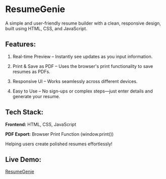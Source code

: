 # **ResumeGenie**



A simple and user-friendly resume builder with a clean, responsive design, built using HTML, CSS, and JavaScript.


## **Features:**

1) Real-time Preview – Instantly see updates as you input information.

2) Print & Save as PDF – Uses the browser's print functionality to save resumes as PDFs.

3) Responsive UI – Works seamlessly across different devices.

4) Easy to Use – No sign-ups or complex steps—just enter details and generate your resume.


## **Tech Stack:**

**Frontend:** HTML, CSS, JavaScript

**PDF Export:** Browser Print Function (window.print())

Helping users create polished resumes effortlessly! 

## **Live Demo:** 

[ResumeGenie](https://exquisite-cajeta-9db603.netlify.app/)



